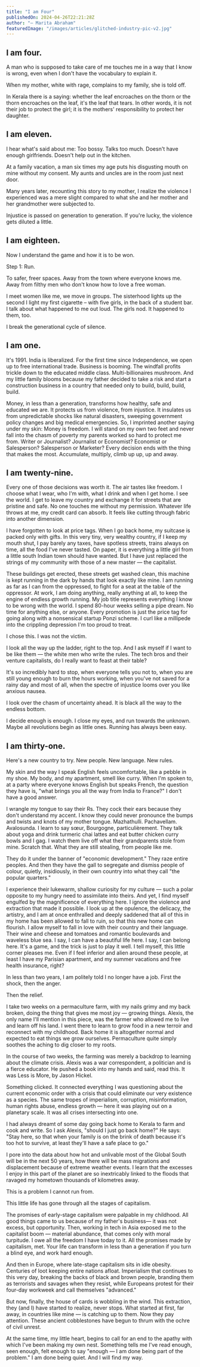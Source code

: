 ```yaml
---
title: "I am Four"
publishedOn: 2024-04-26T22:21:28Z
author: "— Marita Abraham"
featuredImage: "/images/articles/glitched-industry-pic-v2.jpg"
---
```


## I am four.

A man who is supposed to take care of me touches me in a way that I know is wrong, even when I don't have the vocabulary to explain it. 

When my mother, white with rage, complains to my family, she is told off. 

In Kerala there is a saying: whether the leaf encroaches on the thorn or the thorn encroaches on the leaf, it's the leaf that tears. In other words, it is not their job to protect the girl; it is the mothers' responsibility to protect her daughter.

## I am eleven. 

I hear what's said about me: Too bossy. Talks too much. Doesn't have enough girlfriends. Doesn't help out in the kitchen. 

At a family vacation, a man six times my age puts his disgusting mouth on mine without my consent. My aunts and uncles are in the room just next door. 

Many years later, recounting this story to my mother, I realize the violence I experienced was a mere slight compared to what she and her mother and her grandmother were subjected to. 

Injustice is passed on generation to generation. If you're lucky, the violence gets diluted a little.

## I am eighteen. 

Now I understand the game and how it is to be won. 

Step 1: Run. 

To safer, freer spaces. Away from the town where everyone knows me. Away from filthy men who don't know how to love a free woman. 

I meet women like me, we move in groups. The sisterhood lights up the second I light my first cigarette – with five girls, in the back of a student bar. I talk about what happened to me out loud. The girls nod. It happened to them, too. 

I break the generational cycle of silence.

## I am one. 

It's 1991. India is liberalized. For the first time since Independence, we open up to free international trade. Business is booming. The windfall profits trickle down to the educated middle class. Multi-billionaires mushroom. And my little family blooms because my father decided to take a risk and start a construction business in a country that needed only to build, build, build, build. 

Money, in less than a generation, transforms how healthy, safe and educated we are. It protects us from violence, from injustice. It insulates us from unpredictable shocks like natural disasters, sweeping government policy changes and big medical emergencies. So, I imprinted another saying under my skin: Money is freedom. I will stand on my own two feet and never fall into the chasm of poverty my parents worked so hard to protect me from. Writer or Journalist? Journalist or Economist? Economist or Salesperson? Salesperson or Marketer? Every decision ends with the thing that makes the most. Accumulate, multiply, climb up up, up and away.

## I am twenty-nine. 

Every one of those decisions was worth it. The air tastes like freedom. I choose what I wear, who I'm with, what I drink and when I get home. I see the world. I get to leave my country and exchange it for streets that are pristine and safe. No one touches me without my permission. Whatever life throws at me, my credit card can absorb. It feels like cutting through fabric into another dimension. 

I have forgotten to look at price tags. When I go back home, my suitcase is packed only with gifts. In this very tiny, very wealthy country, if I keep my mouth shut, I pay barely any taxes, have spotless streets, trains always on time, all the food I've never tasted. On paper, it is everything a little girl from a little south Indian town should have wanted. But I have just replaced the strings of my community with those of a new master — the capitalist. 

These buildings get erected, these streets get washed clean, this machine is kept running in the dark by hands that look exactly like mine. I am running as far as I can from the oppressed, to fight for a seat at the table of the oppressor. At work, I am doing anything, really anything at all, to keep the engine of endless growth running. My job title represents everything I know to be wrong with the world. I spend 80-hour weeks selling a pipe dream. No time for anything else, or anyone. Every promotion is just the price tag for going along with a nonsensical startup Ponzi scheme. I curl like a millipede into the crippling depression I'm too proud to treat. 

I chose this. I was not the victim. 

I look all the way up the ladder, right to the top. And I ask myself if I want to be like them — the white men who write the rules. The tech bros and their venture capitalists, do I really want to feast at their table? 

It's so incredibly hard to stop, when everyone tells you not to, when you are still young enough to burn the hours working, when you've not saved for a rainy day and most of all, when the spectre of injustice looms over you like anxious nausea. 

I look over the chasm of uncertainty ahead. It is black all the way to the endless bottom. 

I decide enough is enough. I close my eyes, and run towards the unknown. Maybe all revolutions begin as little ones. Running has always been easy.

## I am thirty-one. 

Here's a new country to try. New people. New language. New rules. 

My skin and the way I speak English feels uncomfortable, like a pebble in my shoe. My body, and my apartment, smell like curry. When I'm spoken to, at a party where everyone knows English but speaks French, the question they have is, "what brings you all the way from India to France?" I don't have a good answer. 

I wrangle my tongue to say their Rs. They cock their ears because they don't understand my accent. I know they could never pronounce the bumps and twists and knots of my mother tongue. Mazhathulli. Pachavellam. Avalosunda. I learn to say sœur, Bourgogne, particulièrement. They talk about yoga and drink turmeric chai lattes and eat butter chicken curry bowls and I gag. I watch them live off what their grandparents stole from mine. Scratch that. What they are still stealing, from people like me.

They do it under the banner of "economic development." They raze entire peoples. And then they have the gall to segregate and dismiss people of colour, quietly, insidiously, in their own country into what they call "the popular quarters." 

I experience their lukewarm, shallow curiosity for my culture — such a polar opposite to my hungry need to assimilate into theirs. And yet, I find myself engulfed by the magnificence of everything here. I ignore the violence and extraction that made it possible. I look up at the opulence, the delicacy, the artistry, and I am at once enthralled and deeply saddened that all of this in my home has been allowed to fall to ruin, so that this new home can flourish. I allow myself to fall in love with their country and their language. Their wine and cheese and tomatoes and romantic boulevards and waveless blue sea. I say, I can have a beautiful life here. I say, I can belong here. It's a game, and the trick is just to play it well. I tell myself, this little corner pleases me. Even if I feel inferior and alien around these people, at least I have my Parisian apartment, and my summer vacations and free health insurance, right? 

In less than two years, I am politely told I no longer have a job. First the shock, then the anger. 

Then the relief. 

I take two weeks on a permaculture farm, with my nails grimy and my back broken, doing the thing that gives me most joy — growing things. Alexis, the only name I'll mention in this piece, was the farmer who allowed me to live and learn off his land. I went there to learn to grow food in a new terroir and reconnect with my childhood. Back home it is altogether normal and expected to eat things we grow ourselves. Permaculture quite simply soothes the aching to dig closer to my roots.

In the course of two weeks, the farming was merely a backdrop to learning about the climate crisis. Alexis was a war correspondent, a politician and is a fierce educator. He pushed a book into my hands and said, read this. It was Less is More, by Jason Hickel. 

Something clicked. It connected everything I was questioning about the current economic order with a crisis that could eliminate our very existence as a species. The same tropes of imperialism, corruption, misinformation, human rights abuse, endless growth — here it was playing out on a planetary scale. It was all crises intersecting into one. 

I had always dreamt of some day going back home to Kerala to farm and cook and write. So I ask Alexis, "should I just go back home?" He says: "Stay here, so that when your family is on the brink of death because it's too hot to survive, at least they'll have a safe place to go." 

I pore into the data about how hot and unlivable most of the Global South will be in the next 50 years, how there will be mass migrations and displacement because of extreme weather events. I learn that the excesses I enjoy in this part of the planet are so inextricably linked to the floods that ravaged my hometown thousands of kilometres away. 

This is a problem I cannot run from.

This little life has gone through all the stages of capitalism. 

The promises of early-stage capitalism were palpable in my childhood. All good things came to us because of my father's business— it was not excess, but opportunity. Then, working in tech in Asia exposed me to the capitalist boom — material abundance, that comes only with moral turpitude. I owe all the freedom I have today to it. All the promises made by capitalism, met. Your life can transform in less than a generation if you turn a blind eye, and work hard enough. 

And then in Europe, where late-stage capitalism sits in idle obesity. Centuries of loot keeping entire nations afloat. Imperialism that continues to this very day, breaking the backs of black and brown people, branding them as terrorists and savages when they resist, while Europeans protest for their four-day workweek and call themselves "advanced." 

But now, finally, the house of cards is wobbling in the wind. This extraction, they (and I) have started to realize, never stops. What started at first, far away, in countries like mine — is catching up to them. Now they pay attention. These ancient cobblestones have begun to thrum with the ochre of civil unrest. 

At the same time, my little heart, begins to call for an end to the apathy with which I've been making my own nest. Something tells me I've read enough, seen enough, felt enough to say "enough — I am done being part of the problem." I am done being quiet. And I will find my way.
